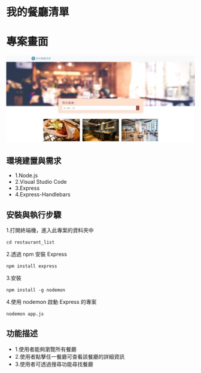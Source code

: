 # 我的餐廳清單

# 專案畫面
![image](https://github.com/HiSandyLee/restaurant-list/blob/master/%E6%88%91%E7%9A%84%E9%A4%90%E5%BB%B3%E6%B8%85%E5%96%AE.JPG?raw=true)


## 環境建置與需求
* 1.Node.js
* 2.Visual Studio Code
* 3.Express
* 4.Express-Handlebars 

## 安裝與執行步驟
1.打開終端機，進入此專案的資料夾中
```
cd restaurant_list
```
2.透過 npm 安裝 Express
```
npm install express 
```
3.安裝 
```
npm install -g nodemon
```
4.使用 nodemon 啟動 Express 的專案
```
nodemon app.js
```


## 功能描述
* 1.使用者能夠瀏覽所有餐廳
* 2.使用者點擊任一餐廳可查看該餐廳的詳細資訊
* 3.使用者可透過搜尋功能尋找餐廳
